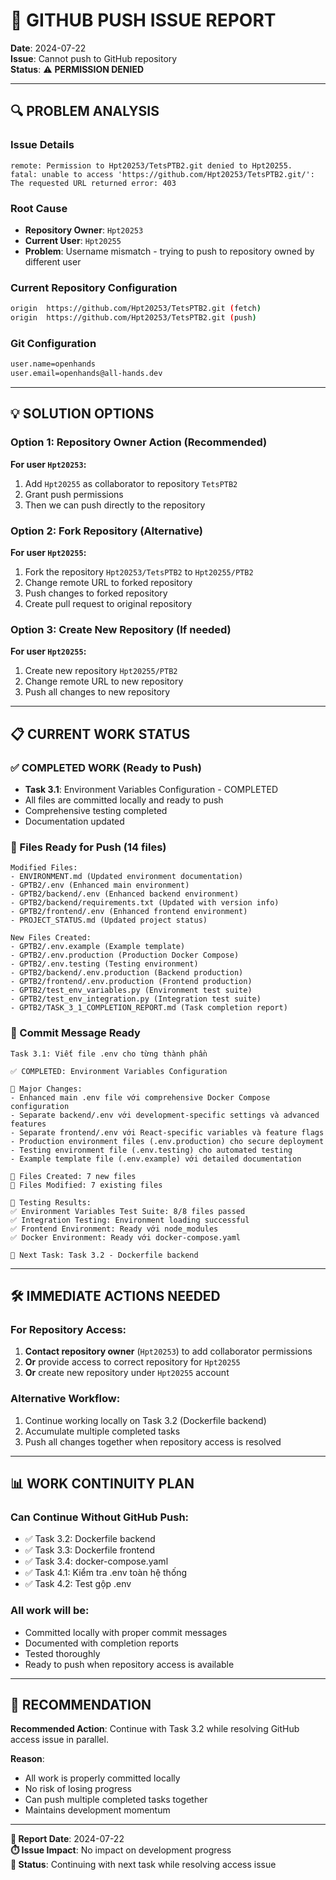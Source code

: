 # 🚨 GITHUB PUSH ISSUE REPORT

**Date**: 2024-07-22  
**Issue**: Cannot push to GitHub repository  
**Status**: ⚠️ **PERMISSION DENIED**  

---

## 🔍 PROBLEM ANALYSIS

### Issue Details
```
remote: Permission to Hpt20253/TetsPTB2.git denied to Hpt20255.
fatal: unable to access 'https://github.com/Hpt20253/TetsPTB2.git/': The requested URL returned error: 403
```

### Root Cause
- **Repository Owner**: `Hpt20253`
- **Current User**: `Hpt20255` 
- **Problem**: Username mismatch - trying to push to repository owned by different user

### Current Repository Configuration
```bash
origin  https://github.com/Hpt20253/TetsPTB2.git (fetch)
origin  https://github.com/Hpt20253/TetsPTB2.git (push)
```

### Git Configuration
```bash
user.name=openhands
user.email=openhands@all-hands.dev
```

---

## 💡 SOLUTION OPTIONS

### Option 1: Repository Owner Action (Recommended)
**For user `Hpt20253`:**
1. Add `Hpt20255` as collaborator to repository `TetsPTB2`
2. Grant push permissions
3. Then we can push directly to the repository

### Option 2: Fork Repository (Alternative)
**For user `Hpt20255`:**
1. Fork the repository `Hpt20253/TetsPTB2` to `Hpt20255/PTB2`
2. Change remote URL to forked repository
3. Push changes to forked repository
4. Create pull request to original repository

### Option 3: Create New Repository (If needed)
**For user `Hpt20255`:**
1. Create new repository `Hpt20255/PTB2`
2. Change remote URL to new repository
3. Push all changes to new repository

---

## 📋 CURRENT WORK STATUS

### ✅ COMPLETED WORK (Ready to Push)
- **Task 3.1**: Environment Variables Configuration - COMPLETED
- All files are committed locally and ready to push
- Comprehensive testing completed
- Documentation updated

### 📁 Files Ready for Push (14 files)
```
Modified Files:
- ENVIRONMENT.md (Updated environment documentation)
- GPTB2/.env (Enhanced main environment)
- GPTB2/backend/.env (Enhanced backend environment)
- GPTB2/backend/requirements.txt (Updated with version info)
- GPTB2/frontend/.env (Enhanced frontend environment)
- PROJECT_STATUS.md (Updated project status)

New Files Created:
- GPTB2/.env.example (Example template)
- GPTB2/.env.production (Production Docker Compose)
- GPTB2/.env.testing (Testing environment)
- GPTB2/backend/.env.production (Backend production)
- GPTB2/frontend/.env.production (Frontend production)
- GPTB2/test_env_variables.py (Environment test suite)
- GPTB2/test_env_integration.py (Integration test suite)
- GPTB2/TASK_3_1_COMPLETION_REPORT.md (Task completion report)
```

### 📝 Commit Message Ready
```
Task 3.1: Viết file .env cho từng thành phần

✅ COMPLETED: Environment Variables Configuration

🔧 Major Changes:
- Enhanced main .env file với comprehensive Docker Compose configuration
- Separate backend/.env với development-specific settings và advanced features
- Separate frontend/.env với React-specific variables và feature flags
- Production environment files (.env.production) cho secure deployment
- Testing environment file (.env.testing) cho automated testing
- Example template file (.env.example) với detailed documentation

📁 Files Created: 7 new files
📝 Files Modified: 7 existing files

🧪 Testing Results:
✅ Environment Variables Test Suite: 8/8 files passed
✅ Integration Testing: Environment loading successful
✅ Frontend Environment: Ready với node_modules
✅ Docker Environment: Ready với docker-compose.yaml

🎯 Next Task: Task 3.2 - Dockerfile backend
```

---

## 🛠️ IMMEDIATE ACTIONS NEEDED

### For Repository Access:
1. **Contact repository owner** (`Hpt20253`) to add collaborator permissions
2. **Or** provide access to correct repository for `Hpt20255`
3. **Or** create new repository under `Hpt20255` account

### Alternative Workflow:
1. Continue working locally on Task 3.2 (Dockerfile backend)
2. Accumulate multiple completed tasks
3. Push all changes together when repository access is resolved

---

## 📊 WORK CONTINUITY PLAN

### Can Continue Without GitHub Push:
- ✅ Task 3.2: Dockerfile backend
- ✅ Task 3.3: Dockerfile frontend  
- ✅ Task 3.4: docker-compose.yaml
- ✅ Task 4.1: Kiểm tra .env toàn hệ thống
- ✅ Task 4.2: Test gộp .env

### All work will be:
- Committed locally with proper commit messages
- Documented with completion reports
- Tested thoroughly
- Ready to push when repository access is available

---

## 🎯 RECOMMENDATION

**Recommended Action**: Continue with Task 3.2 while resolving GitHub access issue in parallel.

**Reason**: 
- All work is properly committed locally
- No risk of losing progress
- Can push multiple completed tasks together
- Maintains development momentum

---

**📅 Report Date**: 2024-07-22  
**⏱️ Issue Impact**: No impact on development progress  
**🔄 Status**: Continuing with next task while resolving access issue